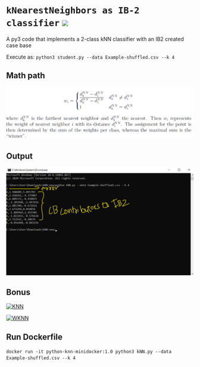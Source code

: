 # `kNearestNeighbors as IB-2 classifier` ![](https://img.shields.io/badge/Python-3776AB?style=for-the-badge&logo=python&logoColor=white)
A py3 code that implements a 2-class kNN classifier with an IB2 created case base 

Execute as: `python3 student.py --data Example-shuffled.csv --k 4`

## Math path
![KNN](https://github.com/ranjiGT/kNearestNeighbors-IB2/blob/main/mathpath4.png)

## Output
![OP4](https://github.com/ranjiGT/kNearestNeighbors-IB2/blob/main/op4.png)

## Bonus

[![KNN](https://img.youtube.com/vi/Pqo9o0286Qs/maxresdefault.jpg)](https://youtu.be/Pqo9o0286Qs)

[![WKNN](https://img.youtube.com/vi/tD2YGm2rbPw/maxresdefault.jpg)](https://youtu.be/tD2YGm2rbPw)

## Run Dockerfile

`docker run -it python-knn-minidocker:1.0 python3 kNN.py --data Example-shuffled.csv --k 4`

